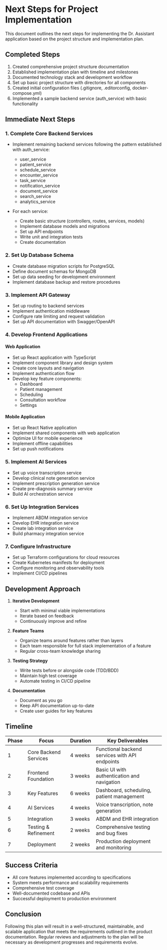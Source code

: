 # Next Steps for Project Implementation

This document outlines the next steps for implementing the Dr. Assistant application based on the project structure and implementation plan.

## Completed Steps

1. Created comprehensive project structure documentation
2. Established implementation plan with timeline and milestones
3. Documented technology stack and development workflow
4. Set up basic project structure with directories for all components
5. Created initial configuration files (.gitignore, .editorconfig, docker-compose.yml)
6. Implemented a sample backend service (auth_service) with basic functionality

## Immediate Next Steps

### 1. Complete Core Backend Services

- Implement remaining backend services following the pattern established with auth_service:
  - user_service
  - patient_service
  - schedule_service
  - encounter_service
  - task_service
  - notification_service
  - document_service
  - search_service
  - analytics_service

- For each service:
  - Create basic structure (controllers, routes, services, models)
  - Implement database models and migrations
  - Set up API endpoints
  - Write unit and integration tests
  - Create documentation

### 2. Set Up Database Schema

- Create database migration scripts for PostgreSQL
- Define document schemas for MongoDB
- Set up data seeding for development environment
- Implement database backup and restore procedures

### 3. Implement API Gateway

- Set up routing to backend services
- Implement authentication middleware
- Configure rate limiting and request validation
- Set up API documentation with Swagger/OpenAPI

### 4. Develop Frontend Applications

#### Web Application

- Set up React application with TypeScript
- Implement component library and design system
- Create core layouts and navigation
- Implement authentication flow
- Develop key feature components:
  - Dashboard
  - Patient management
  - Scheduling
  - Consultation workflow
  - Settings

#### Mobile Application

- Set up React Native application
- Implement shared components with web application
- Optimize UI for mobile experience
- Implement offline capabilities
- Set up push notifications

### 5. Implement AI Services

- Set up voice transcription service
- Develop clinical note generation service
- Implement prescription generation service
- Create pre-diagnosis summary service
- Build AI orchestration service

### 6. Set Up Integration Services

- Implement ABDM integration service
- Develop EHR integration service
- Create lab integration service
- Build pharmacy integration service

### 7. Configure Infrastructure

- Set up Terraform configurations for cloud resources
- Create Kubernetes manifests for deployment
- Configure monitoring and observability tools
- Implement CI/CD pipelines

## Development Approach

1. **Iterative Development**
   - Start with minimal viable implementations
   - Iterate based on feedback
   - Continuously improve and refine

2. **Feature Teams**
   - Organize teams around features rather than layers
   - Each team responsible for full stack implementation of a feature
   - Regular cross-team knowledge sharing

3. **Testing Strategy**
   - Write tests before or alongside code (TDD/BDD)
   - Maintain high test coverage
   - Automate testing in CI/CD pipeline

4. **Documentation**
   - Document as you go
   - Keep API documentation up-to-date
   - Create user guides for key features

## Timeline

| Phase | Focus | Duration | Key Deliverables |
|-------|-------|----------|------------------|
| 1 | Core Backend Services | 4 weeks | Functional backend services with API endpoints |
| 2 | Frontend Foundation | 3 weeks | Basic UI with authentication and navigation |
| 3 | Key Features | 6 weeks | Dashboard, scheduling, patient management |
| 4 | AI Services | 4 weeks | Voice transcription, note generation |
| 5 | Integration | 3 weeks | ABDM and EHR integration |
| 6 | Testing & Refinement | 2 weeks | Comprehensive testing and bug fixes |
| 7 | Deployment | 2 weeks | Production deployment and monitoring |

## Success Criteria

- All core features implemented according to specifications
- System meets performance and scalability requirements
- Comprehensive test coverage
- Well-documented codebase and APIs
- Successful deployment to production environment

## Conclusion

Following this plan will result in a well-structured, maintainable, and scalable application that meets the requirements outlined in the product documentation. Regular reviews and adjustments to the plan will be necessary as development progresses and requirements evolve.
